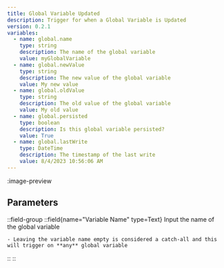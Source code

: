 ```yaml
---
title: Global Variable Updated
description: Trigger for when a Global Variable is Updated
version: 0.2.1
variables:
  - name: global.name
    type: string
    description: The name of the global variable
    value: myGlobalVariable
  - name: global.newValue
    type: string
    description: The new value of the global variable
    value: My new value
  - name: global.oldValue
    type: string
    description: The old value of the global variable
    value: My old value
  - name: global.persisted
    type: boolean
    description: Is this global variable persisted?
    value: True
  - name: global.lastWrite
    type: DateTime
    description: The timestamp of the last write
    value: 8/4/2023 10:56:06 AM
---
```


:image-preview

## Parameters
::field-group
  ::field{name="Variable Name" type=Text}
    Input the name of the global variable

    - Leaving the variable name empty is considered a catch-all and this will trigger on **any** global variable
  ::
::